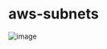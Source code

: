 # aws-subnets

![image](https://github.com/sanjaymenaria03/aws-subnets/assets/76099779/9a8ecf22-9937-4d8f-ada6-8c43cf65bb76)

